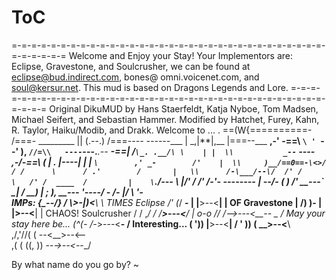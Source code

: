 # ToC
=-=-=-=-=-=-=-=-=-=-=-=-=-=-=-=-=-=-=-=-=-=-=-=-=-=-=-=-=-=-=-=-=-=-=-=-=-=
Welcome and Enjoy your Stay! Your Implementors are: Eclipse, Gravestone,
and Soulcrusher, we can be found at eclipse@bud.indirect.com, bones@
omni.voicenet.com, and soul@kersur.net. This mud is based on Dragons Legends 
and Lore.
=-=-=-=-=-=-=-=-=-=-=-=-=-=-=-=-=-=-=-=-=-=-=-=-=-=-=-=-=-=-=-=-=-=-=-=-=-=-=
   Original DikuMUD by Hans Staerfeldt, Katja Nyboe, Tom Madsen, 
Michael Seifert, and Sebastian Hammer.  Modified by Hatchet, Furey, Kahn,
R. Taylor, Haiku/Modib, and Drakk.
Welcome to ...
.                           ==(W{==========-      /===-   _________
			      ||  (.--.)         /===-_---         ------____
			      | \_,|**|,__      |===--___               __,-'
		 -==\\        `\ ' `--'   ),    `//=\\   ----`---.___.--
	     ______-==|        /`\_. .__/\ \    | |  \\           _--`
      ___----   ,-/-==\\      (   | .  |----|   | |   `\        ,'
    _-        /'    |  \\     )__/==0==-\<>/   / /      \      /
  .'        /       |   \\      /-\___/--\/  /' /        \   /'
 /  ____  /         |    \`\.__/---   \  |_/'  /          \/'
/-'-    --------__  |     --/-         ( )   /'       __---`
		  \_|      /       __) | ;  ),   __---
		    '----_/      _- /- |/ \   '- \
IMPs:              {\__--_/}   _/ \\_>-|)<__\     \       TIMES
Eclipse            /'   (_/ __-   | |__>--<__|     |        OF
Gravestone        |  __/) )-      | |__>--<__|     |      CHAOS!
Soulcrusher       / /  ,_/       / /__>---<__/     |
		 o-o _//        /--_>---<__--   _ /  May your stay here be...
		 (^(-          /-_>---<__-    /      Interesting...
	       ( '))          |__>--<__|    /
	    ' )) (            \__>--<__\    \
	,/,'//( (              --<__>--<--   \
      ,( ( ((, ))               --_->--<_--_/

By what name do you go by? ~
